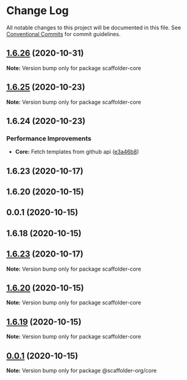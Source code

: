 # Change Log

All notable changes to this project will be documented in this file.
See [Conventional Commits](https://conventionalcommits.org) for commit guidelines.

## [1.6.26](https://github.com/galElmalah/ctf/compare/scaffolder-core@1.6.25...scaffolder-core@1.6.26) (2020-10-31)

**Note:** Version bump only for package scaffolder-core





## [1.6.25](https://github.com/galElmalah/ctf/compare/scaffolder-core@1.6.24...scaffolder-core@1.6.25) (2020-10-23)

**Note:** Version bump only for package scaffolder-core





## 1.6.24 (2020-10-23)


### Performance Improvements

* **Core:** Fetch templates from github api ([e3a46b8](https://github.com/galElmalah/ctf/commit/e3a46b87e5674d8938b15362175eff221d884bf4))



## 1.6.23 (2020-10-17)



## 1.6.20 (2020-10-15)



## 0.0.1 (2020-10-15)



## 1.6.18 (2020-10-15)





## [1.6.23](https://github.com/galElmalah/ctf/compare/v1.6.20...v1.6.23) (2020-10-17)

**Note:** Version bump only for package scaffolder-core





## [1.6.20](https://github.com/galElmalah/ctf/compare/v0.0.1...v1.6.20) (2020-10-15)

**Note:** Version bump only for package scaffolder-core





## [1.6.19](https://github.com/galElmalah/ctf/compare/v0.0.1...v1.6.19) (2020-10-15)

**Note:** Version bump only for package scaffolder-core





## [0.0.1](https://github.com/galElmalah/ctf/compare/v1.6.18...v0.0.1) (2020-10-15)

**Note:** Version bump only for package @scaffolder-org/core
